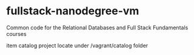 fullstack-nanodegree-vm
=============

Common code for the Relational Databases and Full Stack Fundamentals courses

item catalog project locate under /vagrant/catalog folder
